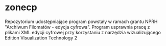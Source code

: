 # zonecp
Repozytorium udostępniające program powstały w ramach grantu NPRH "Archiwum Filomatów - edycja cyfrowa". Program usprawnia pracę z plikami XML edycji cyfrowej przy korzystaniu z narzędzia wizualizującego Edition Visualization Technology 2
